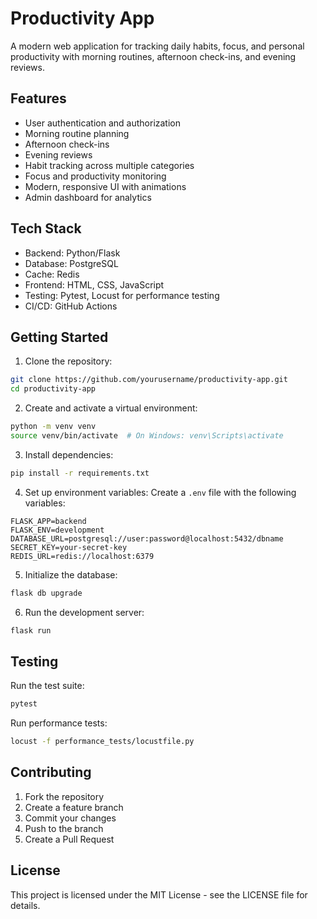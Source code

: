 # Productivity App

A modern web application for tracking daily habits, focus, and personal productivity with morning routines, afternoon check-ins, and evening reviews.

## Features

- User authentication and authorization
- Morning routine planning
- Afternoon check-ins
- Evening reviews
- Habit tracking across multiple categories
- Focus and productivity monitoring
- Modern, responsive UI with animations
- Admin dashboard for analytics

## Tech Stack

- Backend: Python/Flask
- Database: PostgreSQL
- Cache: Redis
- Frontend: HTML, CSS, JavaScript
- Testing: Pytest, Locust for performance testing
- CI/CD: GitHub Actions

## Getting Started

1. Clone the repository:
```bash
git clone https://github.com/yourusername/productivity-app.git
cd productivity-app
```

2. Create and activate a virtual environment:
```bash
python -m venv venv
source venv/bin/activate  # On Windows: venv\Scripts\activate
```

3. Install dependencies:
```bash
pip install -r requirements.txt
```

4. Set up environment variables:
Create a `.env` file with the following variables:
```
FLASK_APP=backend
FLASK_ENV=development
DATABASE_URL=postgresql://user:password@localhost:5432/dbname
SECRET_KEY=your-secret-key
REDIS_URL=redis://localhost:6379
```

5. Initialize the database:
```bash
flask db upgrade
```

6. Run the development server:
```bash
flask run
```

## Testing

Run the test suite:
```bash
pytest
```

Run performance tests:
```bash
locust -f performance_tests/locustfile.py
```

## Contributing

1. Fork the repository
2. Create a feature branch
3. Commit your changes
4. Push to the branch
5. Create a Pull Request

## License

This project is licensed under the MIT License - see the LICENSE file for details.
